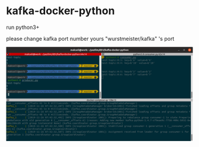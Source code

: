 # kafka-docker-python

run python3+

please change kafka port number yours "wurstmeister/kafka" 's port

![looks like this](https://github.com/makseli/kafka-docker-python/blob/master/terminal.png) 
